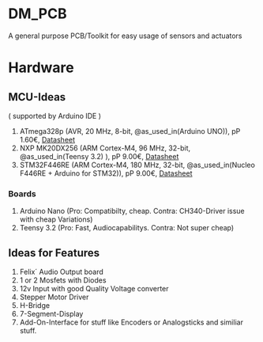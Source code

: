 # DM_PCB

A general purpose PCB/Toolkit for easy usage of sensors and actuators

# Hardware

## MCU-Ideas

( supported by Arduino IDE )

1. ATmega328p (AVR, 20 MHz, 8-bit, @as_used_in(Arduino UNO)), pP 1.60€, [Datasheet](http://www.microchip.com/mymicrochip/filehandler.aspx?ddocname=en589666)
2. NXP MK20DX256 (ARM Cortex-M4, 96 MHz, 32-bit, @as_used_in(Teensy 3.2) ), pP 9.00€, [Datasheet](https://www.pjrc.com/teensy/K20P64M72SF1.pdf)
3. STM32F446RE (ARM Cortex-M4, 180 MHz, 32-bit, @as_used_in(Nucleo F446RE + Arduino for STM32)), pP 9.00€, [Datasheet](http://www.st.com/content/ccc/resource/technical/document/datasheet/65/cb/75/50/53/d6/48/24/DM00141306.pdf/files/DM00141306.pdf/jcr:content/translations/en.DM00141306.pdf)

### Boards

1) Arduino Nano (Pro: Compatibilty, cheap. Contra: CH340-Driver issue with cheap Variations)
2) Teensy 3.2 (Pro: Fast, Audiocapabilitys. Contra: Not super cheap)

## Ideas for Features

1) Felix´ Audio Output board
2) 1 or 2 Mosfets with Diodes
3) 12v Input with good Quality Voltage converter
4) Stepper Motor Driver
5) H-Bridge
6) 7-Segment-Display
7) Add-On-Interface for stuff like Encoders or Analogsticks and similiar stuff.
